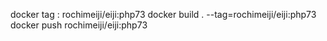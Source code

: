 docker tag : rochimeiji/eiji:php73
docker build . --tag=rochimeiji/eiji:php73
docker push rochimeiji/eiji:php73